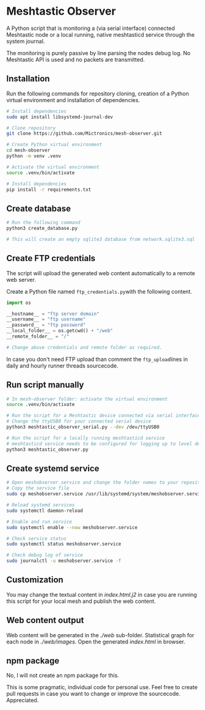 # Meshtastic Observer

A Python script that is monitoring a (via serial interface) connected Meshtastic node or a local running, native meshtasticd service through the system journal.

The monitoring is purely passive by line parsing the nodes debug log. No Meshtastic API is used and no packets are transmitted.

## Installation

Run the following commands for repository cloning, creation of a Python virtual environment and installation of dependencies.

```bash
# Install dependencies
sudo apt install libsystemd-journal-dev

# Clone repository
git clone https://github.com/Mictronics/mesh-observer.git

# Create Python virtual environment
cd mesh-observer
python -m venv .venv

# Activate the virtual environment
source .venv/bin/activate

# Install dependencies
pip install -r requirements.txt
```

## Create database
```bash
# Run the following command
python3 create_database.py

# This will create an empty sqlite3 database from network.sqlite3.sql
```

## Create FTP credentials
The script will upload the generated web content automatically to a remote web server.

Create a Python file named `ftp_credentials.py`with the following content.
```python
import os

__hostname__ = "ftp server domain"
__username__ = "ftp username"
__password__ = "ftp password"
__local_folder__ = os.getcwd() + "/web"
__remote_folder__ = "/"

# Change above credentials and remote folder as required.
```

In case you don't need FTP upload than comment the `ftp_upload`lines in daily and hourly runner threads sourcecode.

## Run script manually
```bash
# In mesh-observer folder: activate the virtual environment
source .venv/bin/activate

# Run the script for a Meshtastic device connected via serial interface (USB)
# Change the ttyUSB0 for your connected serial device
python3 meshtastic_observer_serial.py --dev /dev/ttyUSB0

# Run the script for a locally running meshtasticd service
# meshtasticd service needs to be configured for logging up to level debug
python3 meshtastic_observer.py
```

## Create systemd service
```bash
# Open meshobserver.service and change the folder names to your repository clone location
# Copy the service file
sudo cp meshobserver.service /usr/lib/systemd/system/meshobserver.service

# Reload systemd services
sudo systemctl daemon-reload

# Enable and run service
sudo systemctl enable --now meshobserver.service

# Check service status
sudo systemctl status meshobserver.service

# Check debug log of service
sudo journalctl -u meshobserver.service -f
```

## Customization

You may change the textual content in _index.html.j2_ in case you are running this script for your local mesh and publish the web content.

## Web content output

Web content will be generated in the _./web_ sub-folder. Statistical graph for each node in _./web/images_. Open the generated _index.html_ in browser.

## npm package
No, I will not create an npm package for this.

This is some pragmatic, individual code for personal use. Feel free to create pull requests in case you want to change or improve the sourcecode. Appreciated.